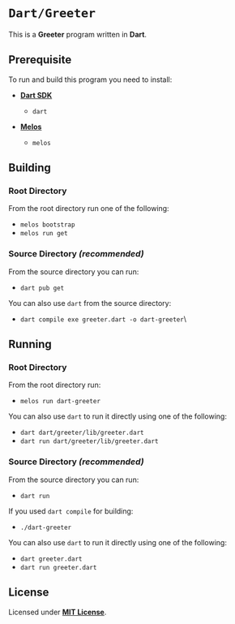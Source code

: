# `Dart/Greeter`

This is a **Greeter** program written in **Dart**.

## Prerequisite

To run and build this program you need to install:

* [**Dart SDK**](https://dart.dev/get-dart#install)
  * `dart`

* [**Melos**](https://melos.invertase.dev/getting-started#installation)
  * `melos`

## Building

### Root Directory

From the root directory run one of the following:

* `melos bootstrap`
* `melos run get`

### Source Directory _(recommended)_

From the source directory you can run:

* `dart pub get`

You can also use `dart` from the source directory:

* `dart compile exe greeter.dart -o dart-greeter`\

## Running

### Root Directory

From the root directory run:

* `melos run dart-greeter`

You can also use `dart` to run it directly using one of the following:

* `dart dart/greeter/lib/greeter.dart`
* `dart run dart/greeter/lib/greeter.dart`

### Source Directory _(recommended)_

From the source directory you can run:

* `dart run`

If you used `dart compile` for building:

* `./dart-greeter`

You can also use `dart` to run it directly using one of the following:

* `dart greeter.dart`
* `dart run greeter.dart`

## License

Licensed under [**MIT License**](https://github.com/altersabeh/codes/blob/main/LICENSE).
